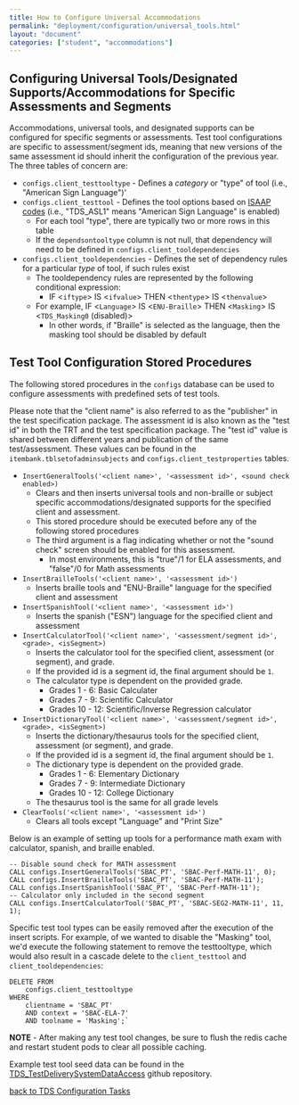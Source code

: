 ```yaml
---
title: How to Configure Universal Accommodations
permalink: "deployment/configuration/universal_tools.html"
layout: "document"
categories: ["student", "accommodations"]
---
```


## Configuring Universal Tools/Designated Supports/Accommodations for Specific Assessments and Segments
Accommodations, universal tools, and designated supports can be configured for specific segments or assessments. Test tool configurations
are specific to assessment/segment ids, meaning that new versions of the same assessment id should inherit the configuration of the
previous year. The three tables of concern are:

* `configs.client_testtooltype` - Defines a _category_ or "type" of tool (i.e., "American Sign Language")'
* `configs.client_testtool` - Defines the tool options based on [ISAAP codes](http://www.smarterapp.org/documents/ISAAP-AccessibilityFeatureCodes.pdf) (i.e., "TDS_ASL1" means "American Sign Language" is enabled)
    * For each tool "type", there are typically two or more rows in this table
    * If the `dependsontooltype` column is not null, that dependency will need to be defined in `configs.client_tooldependencies`
* `configs.client_tooldependencies` - Defines the set of dependency rules for a particular _type_ of tool, if such rules exist
    * The tooldependency rules are represented by the following conditional expression:
        * IF <`iftype`> IS <`ifvalue`> THEN <`thentype`> IS <`thenvalue`>
    * For example, IF <`Language`> IS <`ENU-Braille`> THEN <`Masking`> IS <`TDS_Masking0` (disabled)>
        * In other words, if "Braille" is selected as the language, then the masking tool should be disabled by default


## Test Tool Configuration Stored Procedures
The following stored procedures in the `configs` database can be used to configure assessments with predefined sets of test tools.

Please note that the "client name" is also referred to as the "publisher" in the test specification package. The assessment 
id is also known as the "test id" in both the TRT and the test specification package. The "test id" value is shared between different 
years and publication of the same test/assessment. These values can be found in the `itembank.tblsetofadminsubjects` and `configs.client_testproperties` tables.

* `InsertGeneralTools('<client name>', '<assessment id>', <sound check enabled>)`
   - Clears and then inserts universal tools and non-braille or subject specific accommodations/designated supports for the specified client and assessment.
   - This stored procedure should be executed before any of the following stored procedures
   - The third argument is a flag indicating whether or not the "sound check" screen should be enabled for this assessment.
       * In most environments, this is "true"/1 for ELA assessments, and "false"/0 for Math assessments
* `InsertBrailleTools('<client name>', '<assessment id>')`
   - Inserts braille tools and "ENU-Braille" language for the specified client and assessment
* `InsertSpanishTool('<client name>', '<assessment id>')`
   - Inserts the spanish ("ESN") language for the specified client and assessment
* `InsertCalculatorTool('<client name>', '<assessment/segment id>', <grade>, <isSegment>)` 
   - Inserts the calculator tool for the specified client, assessment (or segment), and grade. 
   - If the provided id is a segment id, the final argument should be `1`. 
   - The calculator type is dependent on the provided grade.
       * Grades 1 - 6: Basic Calculater
       * Grades 7 - 9: Scientific Calculator
       * Grades 10 - 12: Scientific/Inverse Regression calculator
* `InsertDictionaryTool('<client name>', '<assessment/segment id>', <grade>, <isSegment>)` 
   - Inserts the dictionary/thesaurus tools for the specified client, assessment (or segment), and grade. 
   - If the provided id is a segment id, the final argument should be `1`. 
   - The dictionary type is dependent on the provided grade.
       * Grades 1 - 6: Elementary Dictionary
       * Grades 7 - 9: Intermediate Dictionary
       * Grades 10 - 12: College Dictionary
   - The thesaurus tool is the same for all grade levels
* `ClearTools('<client name>', '<assessment id>')` 
   - Clears all tools except "Language" and "Print Size"
   
Below is an example of setting up tools for a performance math exam with calculator, spanish, and braille enabled.

``````
-- Disable sound check for MATH assessment
CALL configs.InsertGeneralTools('SBAC_PT', 'SBAC-Perf-MATH-11', 0);
CALL configs.InsertBrailleTools('SBAC_PT', 'SBAC-Perf-MATH-11');
CALL configs.InsertSpanishTool('SBAC_PT', 'SBAC-Perf-MATH-11');
-- Calculator only included in the second segment
CALL configs.InsertCalculatorTool('SBAC_PT', 'SBAC-SEG2-MATH-11', 11, 1);
`````` 

Specific test tool types can be easily removed after the execution of the insert scripts. For example, of we wanted to disable the "Masking"
tool, we'd execute the following statement to remove the testtooltype, which would also result in a cascade delete to the `client_testtool` and `client_tooldependencies`:
``````
DELETE FROM 
    configs.client_testtooltype 
WHERE 
    clientname = 'SBAC_PT' 
    AND context = 'SBAC-ELA-7' 
    AND toolname = 'Masking';`
``````

**NOTE** - After making any test tool changes, be sure to flush the redis cache and restart student pods to clear all possible caching.

Example test tool seed data can be found in the [TDS_TestDeliverySystemDataAccess](https://raw.githubusercontent.com/SmarterApp/TDS_TestDeliverySystemDataAccess/develop/tds-dll-schemas/src/main/resources/import/genericsbacconfig/sbac_testtools.sql) github repository.

[back to TDS Configuration Tasks](index.html)